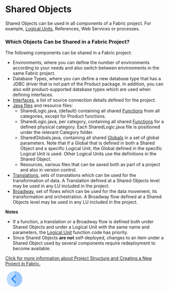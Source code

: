 # Shared Objects

Shared Objects can be used in all components of a Fabric project. For example, [Logical Units](/articles/03_logical_units/01_LU_overview.md), References, Web Services or processes. 

### Which Objects Can be Shared in a Fabric Project?

The following components can be shared in a Fabric project:
* Environments, where you can define the number of environments according to your needs and also switch between environments in the same Fabric project.
* Database Types, where you can define a new database type that has a JDBC driver that is not part of the Product package. In addition, you can also edit product-supported database types which are used when defining interfaces.
* [Interfaces](/articles/05_DB_interfaces/01_interfaces_overview.md), a list of source connection details defined for the project.  
* [Java files](/articles/04_fabric_studio/09_logic_files_and_categories.md) and resource files:
  * SharedLogic.java, (default) containing all shared [Functions](/articles/07_table_population/06_table_population_transformation_rules.md#functions) from all categories, except for Product functions.
  * SharedLogic.java, per category, containing all shared [Functions](/articles/07_table_population/06_table_population_transformation_rules.md#functions) for a defined physical category. Each SharedLogic.java file is positioned under the relevant Category folder.
  * SharedGlobals.java, containing all shared [Globals](/articles/08_globals/01_globals_overview.md) in a set of global parameters. 
Note that if a Global that is defined in both a Shared Object and a specific Logical Unit, the Global defined in the specific Logical Unit is used. Other Logical Units use the definitions in the Shared Object.
  * Resources, various files that can be saved both as part of a project and also in version control.
* [Translations](/articles/09_translations/01_translations_overview_and_use_cases.md), sets of translations which can be used for the transformation of data. A Translation defined at a Shared Objects level may be used in any LU included in the project. 
* [Broadway](/articles/19_Broadway/01_broadway_overview.md), set of flows which can be used for the data movement, its transformation and orchestration. A Broadway flow defined at a Shared Objects level may be used in any LU included in the project. 

**Notes** 
* If a function, a translation or a Broadway flow is defined both under Shared Objects and under a Logical Unit with the same name and parameters, the [Logical Unit](/articles/03_logical_units/01_LU_overview.md) function code has priority.
* Since Shared Objects **are not** self-deployed, changes to an item under a Shared Object used by several components require redeployment to become available.

[Click for more information about Project Structure and Creating a New Project in Fabric.](/articles/04_fabric_studio/05_creating_a_new_project.md)

[![Previous](/articles/images/Previous.png)](/articles/04_fabric_studio/11_fabric_studio_exporting_and_importing%20a_fabric_project.md)

